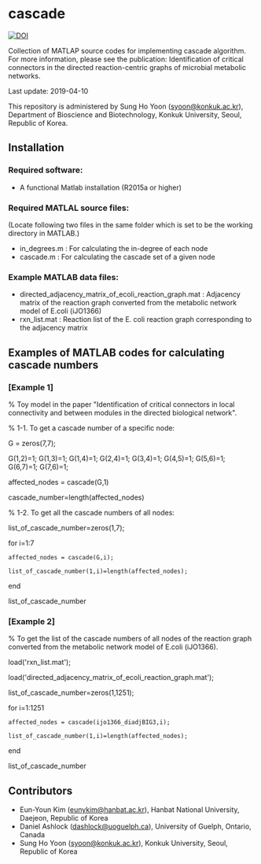 # cascade
[![DOI](https://zenodo.org/badge/180513151.svg)](https://zenodo.org/badge/latestdoi/180513151)

Collection of MATLAP source codes for implementing cascade algorithm.
For more information, please see the publication: Identification of critical connectors in the directed reaction-centric graphs of microbial metabolic networks.

Last update: 2019-04-10

This repository is administered by Sung Ho Yoon (syoon@konkuk.ac.kr), Department of Bioscience and Biotechnology, Konkuk University, Seoul, Republic of Korea.

## Installation
### Required software:
* A functional Matlab installation (R2015a or higher)

### Required MATLAL source files: 
(Locate following two files in the same folder which is set to be the working directory in MATLAB.)
* in_degrees.m : For calculating the in-degree of each node
* cascade.m : For calculating the cascade set of a given node

### Example MATLAB data files:
* directed_adjacency_matrix_of_ecoli_reaction_graph.mat : Adjacency matrix of the reaction graph converted from the metabolic network model of E.coli (iJO1366)
* rxn_list.mat : Reaction list of the E. coli reaction graph corresponding to the adjacency matrix

## Examples of MATLAB codes for calculating cascade numbers

### [Example 1] 
% Toy model in the paper "Identification of critical connectors in local connectivity and between modules in the directed biological network".

% 1-1. To get a cascade number of a specific node: 

G = zeros(7,7);

G(1,2)=1; G(1,3)=1; G(1,4)=1; G(2,4)=1; G(3,4)=1; G(4,5)=1; G(5,6)=1; G(6,7)=1; G(7,6)=1;

affected_nodes = cascade(G,1)

cascade_number=length(affected_nodes)

 

% 1-2. To get all the cascade numbers of all nodes: 


list_of_cascade_number=zeros(1,7);

for i=1:7

	affected_nodes = cascade(G,i);
	
	list_of_cascade_number(1,i)=length(affected_nodes);
	
end

list_of_cascade_number

### [Example 2] 
% To get the list of the cascade numbers of all nodes of the reaction graph converted from the metabolic network model of E.coli (iJO1366). 

load('rxn_list.mat');

load('directed_adjacency_matrix_of_ecoli_reaction_graph.mat');

list_of_cascade_number=zeros(1,1251);

for i=1:1251

	affected_nodes = cascade(ijo1366_diadjBIG3,i);
	
	list_of_cascade_number(1,i)=length(affected_nodes);
	
end

list_of_cascade_number


## Contributors
* Eun-Youn Kim (eunykim@hanbat.ac.kr), Hanbat National University, Daejeon, Republic of Korea
* Daniel Ashlock (dashlock@uoguelph.ca), University of Guelph, Ontario, Canada
* Sung Ho Yoon (syoon@konkuk.ac.kr), Konkuk University, Seoul, Republic of Korea
